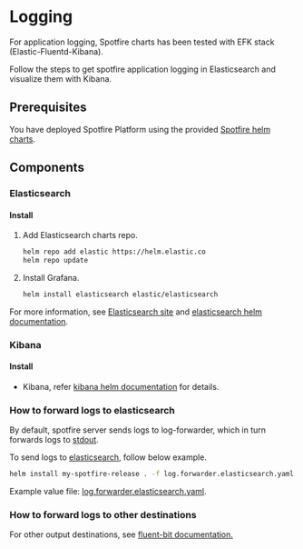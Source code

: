 # Logging

For application logging, Spotfire charts has been tested with EFK stack (Elastic-Fluentd-Kibana).

Follow the steps to get spotfire application logging in Elasticsearch and visualize them with Kibana.

## Prerequisites

You have deployed Spotfire Platform using the provided [Spotfire helm charts](../../README.md).

## Components

### Elasticsearch

#### Install

1. Add Elasticsearch charts repo.
    ```bash
    helm repo add elastic https://helm.elastic.co
    helm repo update
    ```

2. Install Grafana.
    ```bash
    helm install elasticsearch elastic/elasticsearch
    ```

For more information, see [Elasticsearch site](https://www.elastic.co/) and [elasticsearch helm documentation](https://github.com/elastic/helm-charts/blob/main/elasticsearch/README.md).

### Kibana

#### Install

- Kibana, refer [kibana helm
  documentation](https://github.com/elastic/helm-charts/blob/main/kibana/README.md) for details.

### How to forward logs to elasticsearch

By default, spotfire server sends logs to log-forwarder, which in turn forwards logs to [stdout](https://docs.fluentbit.io/manual/pipeline/outputs/standard-output).

To send logs to [elasticsearch](https://docs.fluentbit.io/manual/pipeline/outputs/elasticsearch), follow below example.

```bash
helm install my-spotfire-release . -f log.forwarder.elasticsearch.yaml 
```
Example value file: [log.forwarder.elasticsearch.yaml](example/logging/log.forwarder.elasticsearch.yaml).

### How to forward logs to other destinations
For other output destinations, see [fluent-bit documentation.](https://docs.fluentbit.io/manual/pipeline/outputs) 

